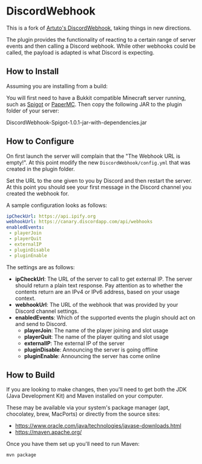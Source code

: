 # DiscordWebhook

This is a fork of [Artuto's DiscordWebhook](https://www.spigotmc.org/resources/discord-webhook.51537/),
taking things in new directions.

The plugin provides the functionality of reacting to a certain range
of server events and then calling a Discord webhook. While other
webhooks could be called, the payload is adapted is what Discord is
expecting.

## How to Install

Assuming you are installing from a build:

You will first need to have a Bukkit compatible Minecraft server
running, such as [Spigot](https://www.spigotmc.org/) or
[PaperMC](https://papermc.io/). Then copy the following JAR to the plugin
folder of your server:

DiscordWebhook-Spigot-1.0.1-jar-with-dependencies.jar

## How to Configure

On first launch the server will complain that the "The Webhook URL is empty!".
At this point modify the new `DiscordWebhook/config.yml` that was created
in the plugin folder.

Set the URL to the one given to you by Discord and then restart the server.
At this point you should see your first message in the Discord channel you
created the webhook for.

A sample configuration looks as follows:

```yaml
ipCheckUrl: https://api.ipify.org
webhookUrl: https://canary.discordapp.com/api/webhooks
enabledEvents:
 - playerJoin
 - playerQuit
 - externalIP
 - pluginDisable
 - pluginEnable
```

The settings are as follows:

 - **ipCheckUrl**: The URL of the server to call to get external IP. The
   server should return a plain text response. Pay attention as to whether
   the contents return are an IPv4 or IPv6 address, based on your usage
   context.
 - **webhookUrl**: The URL of the webhook that was provided by your Discord
   channel settings.
 - **enabledEvents**: Which of the supported events the plugin should act
   on and send to Discord.
   - **playerJoin**: The name of the player joining and slot usage
   - **playerQuit**: The name of the player quiting and slot usage
   - **externalIP**: The external IP of the server
   - **pluginDisable**: Announcing the server is going offline
   - **pluginEnable**: Announcing the server has come online

## How to Build

If you are looking to make changes, then you'll need to get both the JDK
(Java Development Kit) and Maven installed on your computer.

These may be available via your system's package manager (apt, chocolatey, brew, MacPorts) or directly from the source sites:

  - https://www.oracle.com/java/technologies/javase-downloads.html
  - https://maven.apache.org/

Once you have them set up you'll need to run Maven:

```
mvn package
```